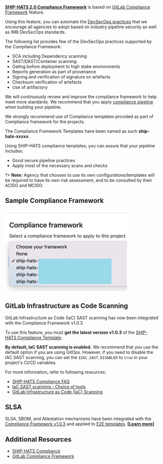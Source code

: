 **[SHIP-HATS 2.0 Compliance Framework](https://sgts.gitlab-dedicated.com/WOG/ship-hats-compliance)** is based on [GitLab Compliance Framework](https://docs.gitlab.com/ee/administration/compliance.html) feature. 

Using this feature, you can automate the [DevSecOps practices](https://docs.developer.tech.gov.sg/docs/devsecops-playbook/) that we encourage all agencies to adopt based on industry pipeline security as well as IM8 DevSecOps standards. 


The following list provides few of the DevSecOps practices supported by the Compliance Framework: 

- SCA including Dependency scanning 
- SAST/DAST/Container scanning
- Gating before deployment to high stake environments
- Reports generation as part of provenance
- Signing and verification of signature on artefacts 
- Checksum verification of artefacts
- Use of artifactory

<!--You have the option to not use the compliance framework but you are highly recommended to do so in order to reap the benefits of practising DevSecOps.-->

We will continuously review and improve the compliance framework to help meet more standards. We recommend that you apply [compliance pipeline](https://sgts.gitlab-dedicated.com/WOG/ship-hats-compliance) when building your pipeline.

We strongly recommend use of Compliance templates provided as part of Compliance framework for the projects.

The Compliance Framework Templates have been named as such **ship-hats-xxxxx**. 

Using SHIP-HATS compliance templates, you can assure that your pipeline includes:
- Good secure pipeline practices 
- Apply most of the necessary scans and checks

?> **Note:** Agency that chooses to use its own configurations/templates will be required to have its own risk assessment, and to be consulted by their ACISO and MCISO.

## Sample Compliance Framework

![Sample Compliance Framework](./images/sample-compliance-framework.png)


## GitLab Infrastructure as Code Scanning

GitLab Infrastructure as Code (IaC) SAST scanning has now been integrated with the Compliance Framework v1.0.3. 

To use this feature, you must **get the latest version v1.0.3** of the [SHIP-HATS Compliance Template](https://sgts.gitlab-dedicated.com/wog/ship-hats-compliance/-/blob/main/README).

**By default, IaC SAST scanning is enabled.** We recommend that you use the default option if you are using GitOps. However, if you need to disable the IAC SAST scanning, you can set the `$IAC_SAST_DISABLED` to `true` in your project's CI/CD variables.

For more information, refer to following resources:

- [SHIP-HATS Compliance FAQ](https://sgts.gitlab-dedicated.com/wog/ship-hats-compliance/-/tree/main#faq)
- [IaC SAST scanning - Choice of tools](https://sgts.gitlab-dedicated.com/wog/ship-hats-compliance/-/tree/main#choice-of-tools)
- [GitLab Infrastructure as Code (IaC) Scanning](https://docs.gitlab.com/ee/user/application_security/iac_scanning/)



## SLSA

SLSA, SBOM, and Attestation mechanisms have been integrated with the [Compliance Framework v1.0.3](https://sgts.gitlab-dedicated.com/wog/ship-hats-compliance) and applied to [E2E templates](https://sgts.gitlab-dedicated.com/wog/gvt/ship/e2e-templates). **[[Learn more](https://docs.developer.tech.gov.sg/docs/ship-hats-getting-started/slsa?id=slsa-and-compliance-framework)]**


## Additional Resources

- [SHIP-HATS Compliance](https://sgts.gitlab-dedicated.com/wog/ship-hats-compliance)
- [GitLab Compliance Framework](https://docs.gitlab.com/ee/administration/compliance.html)
